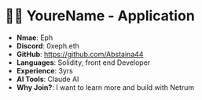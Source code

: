 
#  🧑‍💻 YoureName - Application

- **Nmae**: Eph
- **Discord**: 0xeph.eth
- **GitHub**: https://github.com/Abstaina44
- **Languages**: Solidity, front end Developer
- **Experience**: 3yrs
- **AI Tools**: Claude AI
- **Why Join?**: I want to learn more and build with Netrum
